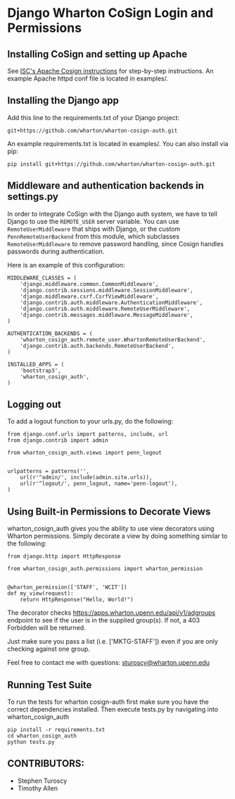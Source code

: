 Django Wharton CoSign Login and Permissions
===========================================

Installing CoSign and setting up Apache
---------------------------------------
See [ISC's Apache Cosign instructions](http://www.upenn.edu/computing/weblogin/docs/apache_installation.html)
for step-by-step instructions. An example Apache httpd conf file is located in examples/.

Installing the Django app
-------------------------
Add this line to the requirements.txt of your Django project:

`git+https://github.com/wharton/wharton-cosign-auth.git`

An example requirements.txt is located in examples/. You can also install via pip:

`pip install git+https://github.com/wharton/wharton-cosign-auth.git`

Middleware and authentication backends in settings.py
--------------------------------------
In order to integrate CoSign with the Django auth system, 
we have to tell Django to use the `REMOTE_USER` server variable. 
You can use `RemoteUserMiddleware` that ships with Django, or
the custom `PennRemoteUserBackend` from this module, which subclasses 
`RemoteUserMiddleware` to remove password handling, since Cosign handles passwords during authentication.

Here is an example of this configuration:

```
MIDDLEWARE_CLASSES = (
    'django.middleware.common.CommonMiddleware',
    'django.contrib.sessions.middleware.SessionMiddleware',
    'django.middleware.csrf.CsrfViewMiddleware',
    'django.contrib.auth.middleware.AuthenticationMiddleware',
    'django.contrib.auth.middleware.RemoteUserMiddleware',
    'django.contrib.messages.middleware.MessageMiddleware',
)

AUTHENTICATION_BACKENDS = (
    'wharton_cosign_auth.remote_user.WhartonRemoteUserBackend',
    'django.contrib.auth.backends.RemoteUserBackend',
)

INSTALLED_APPS = (
    'bootstrap3',
    'wharton_cosign_auth',
)
```
Logging out
-----------
To add a logout function to your urls.py, do the following:

```
from django.conf.urls import patterns, include, url
from django.contrib import admin

from wharton_cosign_auth.views import penn_logout


urlpatterns = patterns('',
    url(r'^admin/', include(admin.site.urls)),
    url(r'^logout/', penn_logout, name='penn-logout'),
)
```

Using Built-in Permissions to Decorate Views
--------------------------------------------
wharton_cosign_auth gives you the ability to use view decorators using Wharton permissions.
Simply decorate a view by doing something similar to the following:

```
from django.http import HttpResponse

from wharton_cosign_auth.permissions import wharton_permission


@wharton_permission(['STAFF', 'WCIT'])
def my_view(request):
    return HttpResponse("Hello, World!")
```

The decorator checks https://apps.wharton.upenn.edu/api/v1/adgroups endpoint to see if the
user is in the supplied group(s).  If not, a 403 Forbidden will be returned.

Just make sure you pass a list (i.e. ['MKTG-STAFF']) even if you are only checking against one group.

Feel free to contact me with questions: sturoscy@wharton.upenn.edu

Running Test Suite
------------------
To run the tests for wharton cosign-auth first make sure you have the correct dependencies installed. Then execute tests.py by navigating into wharton_cosign_auth

```
pip install -r requirements.txt
cd wharton_cosign_auth
python tests.py
```


CONTRIBUTORS:
-------------
* Stephen Turoscy
* Timothy Allen
